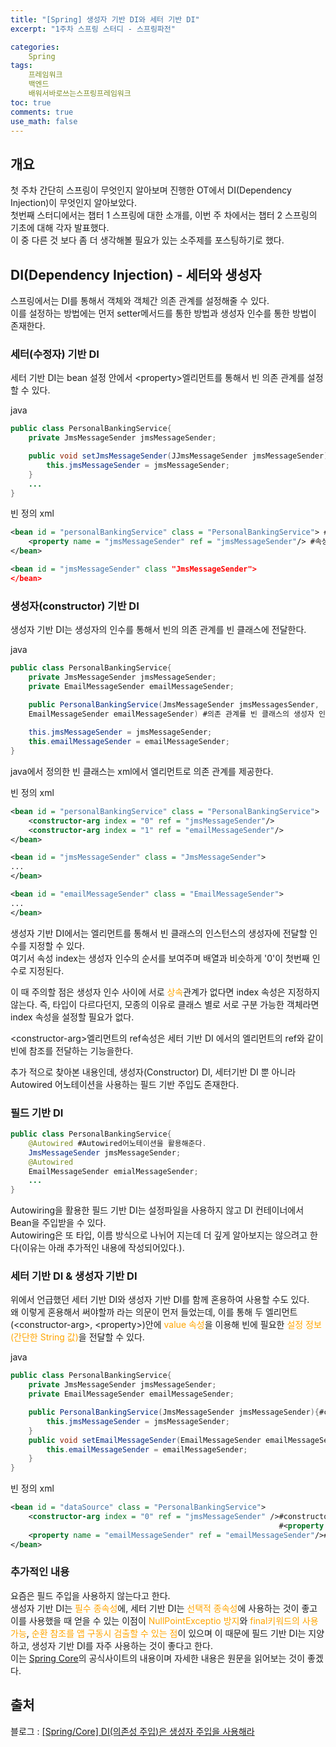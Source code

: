 ```yaml
---
title: "[Spring] 생성자 기반 DI와 세터 기반 DI"
excerpt: "1주차 스프링 스터디 - 스프링파전"

categories:
    Spring
tags:
    프레임워크
    백엔드
    배워서바로쓰는스프링프레임워크
toc: true
comments: true
use_math: false
---
```


## 개요  
첫 주차 간단히 스프링이 무엇인지 알아보며 진행한 OT에서 DI(Dependency Injection)이 무엇인지 알아보았다.  
첫번째 스터디에서는 챕터 1 스프링에 대한 소개를, 이번 주 차에서는 챕터 2 스프링의 기초에 대해 각자 발표했다.  
이 중 다른 것 보다 좀 더 생각해볼 필요가 있는 소주제를 포스팅하기로 했다.  
  
## DI(Dependency Injection) - 세터와 생성자
스프링에서는 DI를 통해서 객체와 객체간 의존 관계를 설정해줄 수 있다.  
이를 설정하는 방법에는 먼저 setter메서드를 통한 방법과 생성자 인수를 통한 방법이 존재한다.  

### 세터(수정자) 기반 DI  
세터 기반 DI는 bean 설정 안에서 \<property\>엘리먼트를 통해서 빈 의존 관계를 설정할 수 있다. 
  
java  
```java  
public class PersonalBankingService{
    private JmsMessageSender jmsMessageSender;

    public void setJmsMessageSender(JJmsMessageSender jmsMessageSender){ #setter
        this.jmsMessageSender = jmsMessageSender;
    }
    ...
}
```  
빈 정의 xml
```xml
<bean id = "personalBankingService" class = "PersonalBankingService"> #빈 정의
    <property name = "jmsMessageSender" ref = "jmsMessageSender"/> #속성과 참조 빈. ref 속성은 name 속성에 대응하는 (자바빈 스타일 세터 메서드/자바 내의 세터 메서드)에 전달
</bean>

<bean id = "jmsMessageSender" class "JmsMessageSender">
</bean>
```  

### 생성자(constructor) 기반 DI  
생성자 기반 DI는 생성자의 인수를 통해서 빈의 의존 관계를 빈 클래스에 전달한다.  

java
```java
public class PersonalBankingService{
    private JmsMessageSender jmsMessageSender;
    private EmailMessageSender emailMessageSender;

    public PersonalBankingService(JmsMessageSender jmsMessagesSender,
    EmailMessageSender emailMessageSender) #의존 관계를 빈 클래스의 생성자 인수로 입력한다.
    
    this.jmsMessageSender = jmsMessageSender;
    this.emailMessageSender = emailMessageSender;
}
```
java에서 정의한 빈 클래스는 xml에서 <constructor-arg> 엘리먼트로 의존 관계를 제공한다.  

빈 정의 xml
```xml  
<bean id = "personalBankingService" class = "PersonalBankingService">
    <constructor-arg index = "0" ref = "jmsMessageSender"/>
    <constructor-arg index = "1" ref = "emailMessageSender"/>
</bean>

<bean id = "jmsMessageSender" class = "JmsMessageSender">
...
</bean>

<bean id = "emailMessageSender" class = "EmailMessageSender">
...
</bean>
```
생성자 기반 DI에서는 <constructor-arg> 엘리먼트를 통해서 빈 클래스의 인스턴스의 생성자에 전달할 인수를 지정할 수 있다.  
여기서 속성 index는 생성자 인수의 순서를 보여주며 배열과 비슷하게 '0'이 첫번째 인수로 지정된다.  

이 때 주의할 점은 생성자 인수 사이에 서로 <span style = "color : orange">상속</span>관계가 없다면 index 속성은 지정하지 않는다. 즉, 타입이 다르다던지, 모종의 이유로 클래스 별로 서로 구분 가능한 객체라면 index 속성을 설정할 필요가 없다.  

\<constructor-arg>엘리먼트의 ref속성은 세터 기반 DI 에서의 <property> 엘리먼트의 ref와 같이 빈에 참조를 전달하는 기능을한다.  

추가 적으로 찾아본 내용인데, 생성자(Constructor) DI, 세터기반 DI 뿐 아니라 Autowired 어노테이션을 사용하는 필드 기반 주입도 존재한다.  

### 필드 기반 DI  
  
```java
public class PersonalBankingService{
    @Autowired #Autowired어노테이션을 활용해준다.
    JmsMessageSender jmsMessageSender;
    @Autowired
    EmailMessageSender emialMessageSender;
    ...
}  
```
Autowiring을 활용한 필드 기반 DI는 설정파일을 사용하지 않고 DI 컨테이너에서 Bean을 주입받을 수 있다.  
Autowiring은 또 타입, 이름 방식으로 나뉘어 지는데 더 깊게 알아보지는 않으려고 한다(이유는 아래 추가적인 내용에 작성되어있다.).  

### 세터 기반 DI & 생성자 기반 DI  
위에서 언급했던 세터 기반 DI와 생성자 기반 DI를 함께 혼용하여 사용할 수도 있다.  
왜 이렇게 혼용해서 써야할까 라는 의문이 먼저 들었는데, 이를 통해 두 엘리먼트(\<constructor-arg>, \<property>)안에 <span style = "color : orange">value 속성</span>을 이용해 빈에 필요한 <span style = "color : orange">설정 정보(간단한 String 값)</span>을 전달할 수 있다.  

java  
```java
public class PersonalBankingService{
    private JmsMessageSender jmsMessageSender;
    private EmailMessageSender emailMessageSender;

    public PersonalBankingService(JmsMessageSender jmsMessageSender){#constructor
        this.jmsMessageSender = jmsMessageSender;
    }
    public void setEmailMessageSender(EmailMessageSender emailMessageSender){#setter
        this.emailMessageSender = emailMessageSender;
    }
}
```  

빈 정의 xml  

```xml  
<bean id = "dataSource" class = "PersonalBankingService">
    <constructor-arg index = "0" ref = "jmsMessageSender" />#constructor, value 속성을 추가해 원하는 설정값을 넘길 수 있다.  
                                                            #<property name = "host" value = "smtp.gmail.com">
    <property name = "emailMessageSender" ref = "emailMessageSender"/>#setter
</bean>
```  

### 추가적인 내용  
요즘은 필드 주입을 사용하지 않는다고 한다.  
생성자 기반 DI는 <span style = "color : orange">필수 종속성</span>에, 세터 기반 DI는 <span style = "color : orange">선택적 종속성</span>에 사용하는 것이 좋고  
이를 사용했을 때 얻을 수 있는 이점이 <span style = "color : orange">NullPointExceptio 방지</span>와 <span style = "color : orange">final키워드의 사용 가능</span>, <span style = "color : orange">순환 참조를 앱 구동시 검출할 수 있는 점</span>이 있으며 이 때문에 필드 기반 DI는 지양하고, 생성자 기반 DI를 자주 사용하는 것이 좋다고 한다.  
이는 [Spring Core](https://docs.spring.io/spring/docs/current/spring-framework-reference/core.html#beans-beanfactory)의 공식사이트의 내용이며 자세한 내용은 원문을 읽어보는 것이 좋겠다.

## 출처  
블로그 : [[Spring/Core] DI(의존성 주입)은 생성자 주입을 사용해라](https://lee1535.tistory.com/117)
